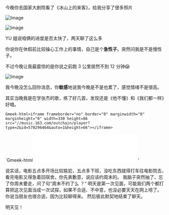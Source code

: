 

今晚你去国家大剧院看了《冰山上的来客》，给我分享了很多照片

![Image](https://github.com/user-attachments/assets/7e54e441-abc9-4814-9faf-76adca13d888)

![Image](https://github.com/user-attachments/assets/c462e288-7ba1-4d7c-85c6-de9d2757a5b0)


YU 姐说咱俩的进度是否太快了，两天聊了这么多

你说你在休假前比较操心工作上的事情，自己是个**急性子**。突然问我是不是慢性子。

不过今晚让我最震惊的是你说之前跑 3 公里居然不到 12 分钟😱

![Image](https://github.com/user-attachments/assets/1d7937d8-10e6-4e6a-a900-70ae8a291c9c)

我今晚没怎么回你消息，你**敏感**地说我今晚是不是也累了，感觉情绪不是很高。

其实当晚我是在学张杰的歌，练了好几首，发现还是《他不懂》和《我们都一样》好唱。

`Gmeek-html<iframe frameborder="no" border="0" marginwidth="0" marginheight="0" width=330 height=86 src="//music.163.com/outchain/player?type=2&id=570296464&auto=1&height=66"></iframe>`

`Gmeek-html<iframe frameborder="no" border="0" marginwidth="0" marginheight="0" width=330 height=86 src="//music.163.com/outchain/player?type=2&id=2008940480&auto=1&height=66"></iframe>'


说实话，电影五点多开场比较尴尬，五点多下班，没吃东西就得打车往电影院去，看完电影又得急着回宿舍。你先表歉意，说应该约周末的。
我脑子突然抽了，忘了你周末要走，问了句“周末不约了么 ？”
明天是第一次见面，可能我们两个都打算把这次见面当成一次试探，如果不合适、不中意，也没必要天天在网上唠了。
你说当朋友也很合适，因为比较聊得来。
然后彼此默契地结束了聊天。



明天见！